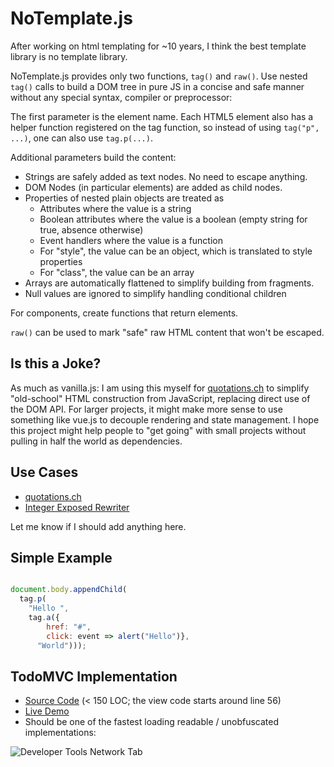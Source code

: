 # NoTemplate.js

After working on html templating for ~10 years, I think the best template library is no template library.

NoTemplate.js provides only two functions, `tag()` and `raw()`. Use nested `tag()` calls to build a DOM tree in pure JS in a concise and safe manner without any special syntax, compiler or preprocessor:

The first parameter is the element name. Each HTML5 element also has a helper function registered on the tag function, so instead of using `tag("p", ...)`, one can also use `tag.p(...)`.

Additional parameters build the content:

- Strings are safely added as text nodes. No need to escape anything.
- DOM Nodes (in particular elements) are added as child nodes.
- Properties of nested plain objects are treated as
  - Attributes where the value is a string
  - Boolean attributes where the value is a boolean (empty string for true, absence otherwise)
  - Event handlers where the value is a function
  - For "style", the value can be an object, which is translated to style properties
  - For "class", the value can be an array
- Arrays are automatically flattened to simplify building from fragments.
- Null values are ignored to simplify handling conditional children

For components, create functions that return elements.

`raw()` can be used to mark "safe" raw HTML content that won't be escaped.

## Is this a Joke?

As much as vanilla.js: I am using this myself for [quotations.ch](https://quotations.ch/quotations) to simplify "old-school" HTML 
construction from JavaScript, replacing direct use of the DOM API. For larger projects, it might make more sense to use something
like vue.js to decouple rendering and state management. I hope this project might help people to "get going" with small projects without
pulling in half the world as dependencies.

## Use Cases

 - [quotations.ch](https://quotations.ch/quotations)
 - [Integer Exposed Rewriter](https://blog.zanstra.com/ict/2023/05/03/integer-exposed-rewrite.html)

Let me know if I should add anything here.

## Simple Example

```javascript

document.body.appendChild(
  tag.p(
    "Hello ",
    tag.a({
        href: "#",
        click: event => alert("Hello")},
      "World")));
```

## TodoMVC Implementation

- [Source Code](https://github.com/stefanhaustein/notemplate/blob/master/demo/todomvc/js/app.js) (< 150 LOC; the view code starts around line 56)
- [Live Demo](https://stefanhaustein.github.io/notemplate/demo/todomvc) 
- Should be one of the fastest loading readable / unobfuscated implementations: 

![Developer Tools Network Tab](https://user-images.githubusercontent.com/4282319/70658877-2b2c0f00-1c5f-11ea-87de-ab948f09b10f.png)
